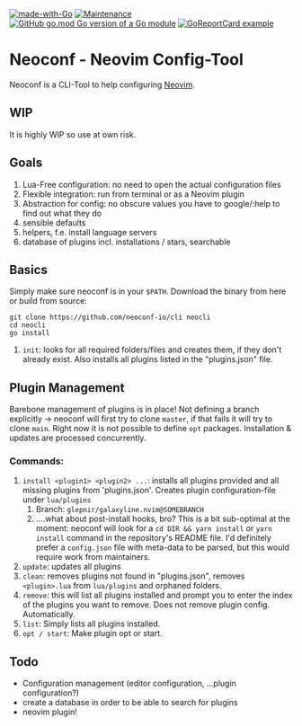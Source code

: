 [![made-with-Go](https://img.shields.io/badge/Made%20with-Go-1f425f.svg)](http://golang.org)
[![Maintenance](https://img.shields.io/badge/Maintained%3F-yes-green.svg)](https://GitHub.com/Naereen/StrapDown.js/graphs/commit-activity)
[![GitHub go.mod Go version of a Go module](https://img.shields.io/github/go-mod/go-version/neoconf-io/cli)](https://github.com/neoconf-io/cli)
[![GoReportCard example](https://goreportcard.com/badge/github.com/neoconf-io/cli)](https://goreportcard.com/report/github.com/neoconf-io/cli)

# Neoconf - Neovim Config-Tool

Neoconf is a CLI-Tool to help configuring [Neovim](https://github.com/neovim/neovim).

## WIP

It is highly WIP so use at own risk.

## Goals

1. Lua-Free configuration: no need to open the actual configuration files
2. Flexible integration: run from terminal or as a Neovim plugin
3. Abstraction for config: no obscure values you have to google/:help to find out what they do
4. sensible defaults
5. helpers, f.e. install language servers
6. database of plugins incl. installations / stars, searchable

## Basics

Simply make sure neoconf is in your `$PATH`. Download the binary from here or build from source:

```
git clone https://github.com/neoconf-io/cli neocli
cd neocli
go install
```

1. `init`: looks for all required folders/files and creates them, if they don't already exist. Also installs all plugins listed in the "plugins.json" file.

## Plugin Management

Barebone management of plugins is in place! Not defining a branch explicitly -> neoconf will first try to clone `master`, if that fails it will try to clone `main`. Right now it is not possible to define `opt` packages. Installation & updates are processed concurrently.

### Commands:

1. `install <plugin1> <plugin2> ...`: installs all plugins provided and all missing plugins from 'plugins.json'. Creates plugin configuration-file under `lua/plugins`
   1. Branch: `glepnir/galaxyline.nvim@SOMEBRANCH`
   2. ....what about post-install hooks, bro? This is a bit sub-optimal at the moment: neoconf will look for a `cd DIR && yarn install` or `yarn install` command in the repository's README file. I'd definitely prefer a `config.json` file with meta-data to be parsed, but this would require work from maintainers.
2. `update`: updates all plugins
3. `clean`: removes plugins not found in "plugins.json", removes `<plugin>.lua` from `lua/plugins` and orphaned folders.
4. `remove`: this will list all plugins installed and prompt you to enter the index of the plugins you want to remove. Does not remove plugin config. Automatically.
5. `list`: Simply lists all plugins installed.
6. `opt / start`: Make plugin opt or start.

## Todo

- Configuration management (editor configuration, ...plugin configuration?)
- create a database in order to be able to search for plugins
- neovim plugin!
